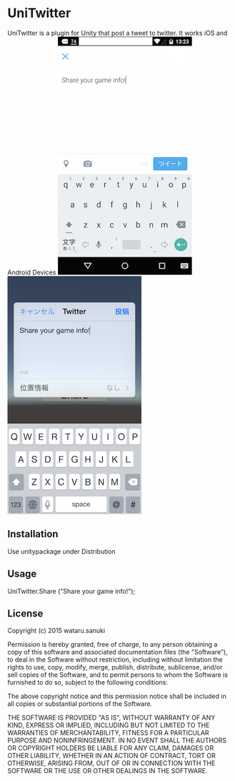 # UniTwitter
UniTwitter is a plugin for Unity that post a tweet to twitter.
It works iOS and Android Devices
![AndroidSS](https://github.com/sanukin39/UniTwitter/blob/master/images/AndroidSS.png)
![iOSSS](https://github.com/sanukin39/UniTwitter/blob/master/images/iOSSS.PNG)

## Installation
Use unitypackage under Distribution

## Usage
UniTwitter.Share ("Share your game info!");

## License
Copyright (c) 2015 wataru.sanuki

Permission is hereby granted, free of charge, to any person obtaining a copy
of this software and associated documentation files (the "Software"), to deal
in the Software without restriction, including without limitation the rights
to use, copy, modify, merge, publish, distribute, sublicense, and/or sell
copies of the Software, and to permit persons to whom the Software is
furnished to do so, subject to the following conditions:

The above copyright notice and this permission notice shall be included in all
copies or substantial portions of the Software.

THE SOFTWARE IS PROVIDED "AS IS", WITHOUT WARRANTY OF ANY KIND, EXPRESS OR
IMPLIED, INCLUDING BUT NOT LIMITED TO THE WARRANTIES OF MERCHANTABILITY,
FITNESS FOR A PARTICULAR PURPOSE AND NONINFRINGEMENT. IN NO EVENT SHALL THE
AUTHORS OR COPYRIGHT HOLDERS BE LIABLE FOR ANY CLAIM, DAMAGES OR OTHER
LIABILITY, WHETHER IN AN ACTION OF CONTRACT, TORT OR OTHERWISE, ARISING FROM,
OUT OF OR IN CONNECTION WITH THE SOFTWARE OR THE USE OR OTHER DEALINGS IN THE
SOFTWARE.
